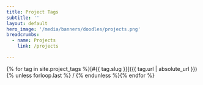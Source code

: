```yaml
---
title: Project Tags
subtitle: ''
layout: default
hero_image: '/media/banners/doodles/projects.png'
breadcrumbs:
  - name: Projects
    link: /projects

---
```

{% for tag in site.project_tags %}[#{{ tag.slug }}]({{ tag.url | absolute_url }}){% unless forloop.last %} / {% endunless %}{% endfor %}
